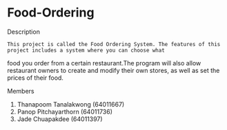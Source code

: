 # Food-Ordering
Description	

	This project is called the Food Ordering System. The features of this project includes a system where you can choose what 
food you order from a certain restaurant.The program will also allow restaurant owners to create and modify their own stores, as well as set the prices of their food.

Members
1.	Thanapoom Tanalakwong             (64011667)
2.	Panop Pitchayarthorn              (64011736)
3.	Jade Chuapakdee                   (64011397)
